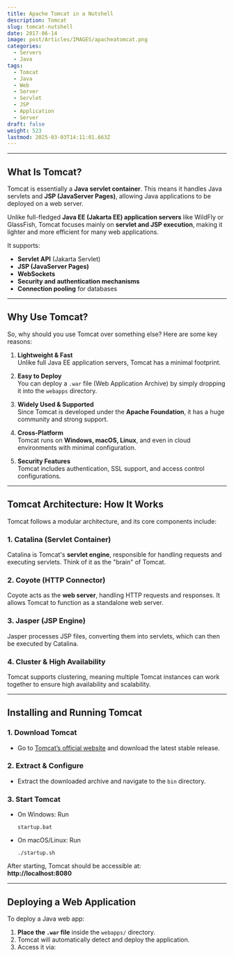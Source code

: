```yaml
---
title: Apache Tomcat in a Nutshell
description: Tomcat
slug: tomcat-nutshell
date: 2017-06-14
image: post/Articles/IMAGES/apacheatomcat.png
categories:
  - Servers
  - Java
tags:
  - Tomcat
  - Java
  - Web
  - Server
  - Servlet
  - JSP
  - Application
  - Server
draft: false
weight: 523
lastmod: 2025-03-03T14:11:01.663Z
---
```

<!-- 
# Understanding Tomcat

## Introduction

Apache Tomcat is a widely used open-source web server and servlet container for running Java-based web applications. If you've ever wondered how Java web apps actually get served to users, Tomcat is a major player in that game. 

It's lightweight, fast, and relatively easy to configure—though if you're new to it, it can feel a bit overwhelming. Don't worry, though! We’re going to break it all down and make it easy to understand.
-->

***

## What Is Tomcat?

Tomcat is essentially a **Java servlet container**. This means it handles Java servlets and **JSP (JavaServer Pages)**, allowing Java applications to be deployed on a web server.

Unlike full-fledged **Java EE (Jakarta EE) application servers** like WildFly or GlassFish, Tomcat focuses mainly on **servlet and JSP execution**, making it lighter and more efficient for many web applications.

It supports:

* **Servlet API** (Jakarta Servlet)
* **JSP (JavaServer Pages)**
* **WebSockets**
* **Security and authentication mechanisms**
* **Connection pooling** for databases

***

## Why Use Tomcat?

So, why should you use Tomcat over something else? Here are some key reasons:

1. **Lightweight & Fast**\
   Unlike full Java EE application servers, Tomcat has a minimal footprint.

2. **Easy to Deploy**\
   You can deploy a `.war` file (Web Application Archive) by simply dropping it into the `webapps` directory.

3. **Widely Used & Supported**\
   Since Tomcat is developed under the **Apache Foundation**, it has a huge community and strong support.

4. **Cross-Platform**\
   Tomcat runs on **Windows, macOS, Linux**, and even in cloud environments with minimal configuration.

5. **Security Features**\
   Tomcat includes authentication, SSL support, and access control configurations.

***

## Tomcat Architecture: How It Works

Tomcat follows a modular architecture, and its core components include:

### 1. **Catalina (Servlet Container)**

Catalina is Tomcat's **servlet engine**, responsible for handling requests and executing servlets. Think of it as the "brain" of Tomcat.

### 2. **Coyote (HTTP Connector)**

Coyote acts as the **web server**, handling HTTP requests and responses. It allows Tomcat to function as a standalone web server.

### 3. **Jasper (JSP Engine)**

Jasper processes JSP files, converting them into servlets, which can then be executed by Catalina.

### 4. **Cluster & High Availability**

Tomcat supports clustering, meaning multiple Tomcat instances can work together to ensure high availability and scalability.

***

## Installing and Running Tomcat

### 1. **Download Tomcat**

* Go to [Tomcat’s official website](https://tomcat.apache.org/) and download the latest stable release.

### 2. **Extract & Configure**

* Extract the downloaded archive and navigate to the `bin` directory.

### 3. **Start Tomcat**

* On Windows: Run
  ```
  startup.bat
  ```
* On macOS/Linux: Run
  ```
  ./startup.sh
  ```

After starting, Tomcat should be accessible at:\
**http://localhost:8080**

***

## Deploying a Web Application

To deploy a Java web app:

1. **Place the `.war` file** inside the `webapps/` directory.
2. Tomcat will automatically detect and deploy the application.
3. Access it via:

